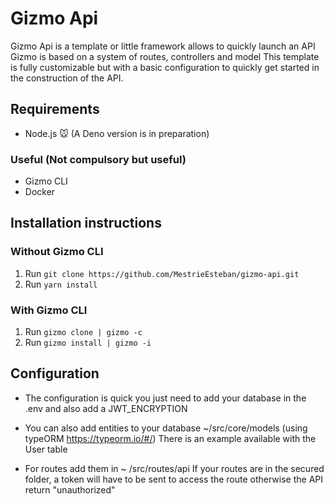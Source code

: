
# Gizmo Api 
Gizmo Api is a template or little framework allows to quickly launch an API 
Gizmo is based on a system of routes, controllers and model
 This template is fully customizable but with a basic configuration to quickly get started in the construction of the API.

## Requirements

- Node.js 🐭 (A Deno version is in preparation)

### Useful (Not compulsory but useful)
- Gizmo CLI
- Docker
## Installation instructions
### Without Gizmo CLI
1. Run `git clone https://github.com/MestrieEsteban/gizmo-api.git`
2. Run `yarn install`
### With Gizmo CLI
1. Run `gizmo clone | gizmo -c`
2. Run `gizmo install | gizmo -i`



## Configuration

- The configuration is quick you just need to add your database in the .env and also add a JWT_ENCRYPTION

-   You can also add entities to your database ~/src/core/models (using typeORM https://typeorm.io/#/)
 There is an example available with the User table
 
 - For routes add them in ~ /src/routes/api
	 If your routes are in the secured folder, a token will have to be sent to access the route
	 otherwise the API return "unauthorized"

